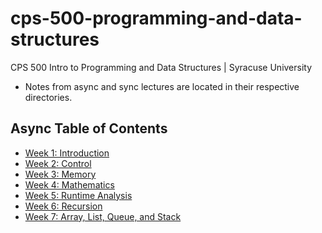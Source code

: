 # cps-500-programming-and-data-structures
CPS 500 Intro to Programming and Data Structures | Syracuse University

- Notes from async and sync lectures are located in their respective directories.

## Async Table of Contents
- [Week 1: Introduction](/async/week1_intro/README.md#week-1-introduction)
- [Week 2: Control](/async/week2_control/README.md#week-2-control)
- [Week 3: Memory](/async/week3_memory/README.md#week-3-memory)
- [Week 4: Mathematics](/async/week4_mathematics/README.md#week-4-mathematics)
- [Week 5: Runtime Analysis](/async/week5_runtimeAnalysis/README.md#week-5-runtime-analysis)
- [Week 6: Recursion](/async/week6_recursion/README.md#week-6-recursion)
- [Week 7: Array, List, Queue, and Stack](/async/week7_arrayListStackQueue/README.md#week-7-array-list-queue-and-stack)

